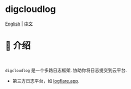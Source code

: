 # digcloudlog
[English](README.md) | [中文](README_ZH.md)
# 📖 介绍
<br />

`digcloudlog` 是一个多路日志框架. 协助你将日志提交到云平台.

- 第三方日志平台，如  [logflare.app](https://logflare.app).
